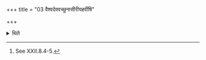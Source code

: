 +++
title = "03 वैश्वदेववच्छुनासीरीयहवींषि"

+++

<details><summary>थिते</summary>

3. The oblations of the Śunāsīriya should be offered in the same manner as those of the Vaiśvadeva.[^1]  

[^1]: See XXII.8.4-5.  
</details>
